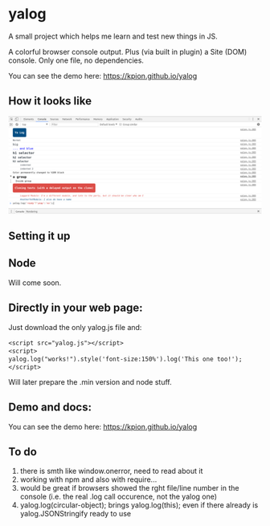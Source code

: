 # yalog

A small project which helps me learn and test new things in JS.

A colorful browser console output. Plus (via built in plugin) a Site (DOM) console.
Only one file, no dependencies. 

You can see the demo here: https://kpion.github.io/yalog

## How it looks like

![It looks like this](https://raw.githubusercontent.com/kpion/yalog/master/img/yalog-screenshot-1.png)


## Setting it up

## Node

Will come soon.

## Directly in your web page:

Just download the only yalog.js file and:

```
<script src="yalog.js"></script>
<script>
yalog.log("works!").style('font-size:150%').log('This one too!');
</script>
```

Will later prepare the .min version and node stuff.

## Demo and docs:

You can see the demo here: https://kpion.github.io/yalog

## To do

1. there is smth like window.onerror, need to read about it
2. working with npm and also with require...
3. would be great if browsers showed the rght file/line number in the console (i.e. the real .log call occurence, not the yalog one)  
4. yalog.log(circular-object); brings yalog.log(this); even if there already is yalog.JSONStringify ready to use